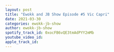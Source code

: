 ```yaml
---
layout: post
title: "Ewokk and JB Show Episode #5 Vic Capri"
date: 2021-03-30
categories: ewokk-jb-show
author: ewokk-jb-show
spotify_track_id: 0xocFB6vQE3tmAdPYY2mMb
youtube_video_id: 
apple_track_id: 
---
```

